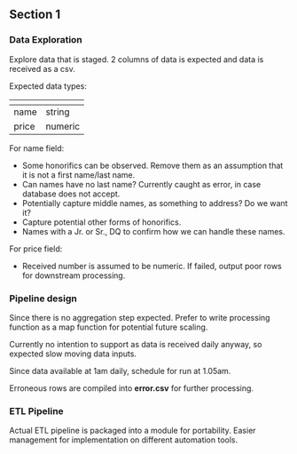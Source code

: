 ## Section 1

### Data Exploration

Explore data that is staged. 2 columns of data is expected and data is received as a csv.

Expected data types:

| <!-- -->    | <!-- -->    |
|---|---|
| name | string |
| price | numeric |

For name field: 

- Some honorifics can be observed. Remove them as an assumption that it is not a first name/last name.
- Can names have no last name? Currently caught as error, in case database does not accept.
- Potentially capture middle names, as something to address? Do we want it?
- Capture potential other forms of honorifics.
- Names with a Jr. or Sr., DQ to confirm how we can handle these names.

For price field:
- Received number is assumed to be numeric. If failed, output poor rows for downstream processing.

### Pipeline design

Since there is no aggregation step expected. Prefer to write processing function as a map function for potential future scaling. 

Currently no intention to support as data is received daily anyway, so expected slow moving data inputs.

Since data available at 1am daily, schedule for run at 1.05am.

Erroneous rows are compiled into **error.csv** for further processing.

### ETL Pipeline

Actual ETL pipeline is packaged into a module for portability. Easier management for implementation on different automation tools.